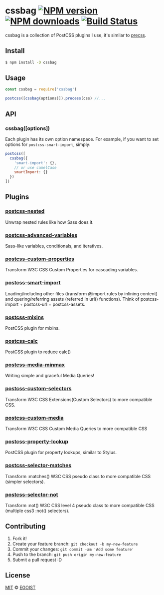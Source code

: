 # cssbag [![NPM version](https://img.shields.io/npm/v/cssbag.svg?style=flat-square)](https://npmjs.com/package/cssbag) [![NPM downloads](https://img.shields.io/npm/dm/cssbag.svg?style=flat-square)](https://npmjs.com/package/cssbag) [![Build Status](https://img.shields.io/circleci/project/egoist/cssbag/master.svg?style=flat-square)](https://circleci.com/gh/egoist/cssbag)

cssbag is a collection of PostCSS plugins I use, it's similar to [precss](https://github.com/jonathantneal/precss).

## Install

```bash
$ npm install -D cssbag
```

## Usage

```js
const cssbag = require('cssbag')

postcss([cssbag(options)]).process(css) //...
```

## API

### cssbag([options])

Each plugin has its own option namespace. For example, if you want to set options for `postcss-smart-import`, simply:

```js
postcss([
  cssbag({
    'smart-import': {},
    // or use camelCase
    smartImport: {}
  })
])
```

## Plugins

### [postcss-nested](https://github.com/postcss/postcss-nested)

Unwrap nested rules like how Sass does it.

### [postcss-advanced-variables](https://github.com/jonathantneal/postcss-advanced-variables)

Sass-like variables, conditionals, and iteratives.

### [postcss-custom-properties](https://github.com/postcss/postcss-custom-properties)

Transform W3C CSS Custom Properties for cascading variables.

### [postcss-smart-import](https://github.com/sebastian-software/postcss-smart-import)

Loading/including other files (transform @import rules by inlining content) and quering/referring assets (referred in url() functions). Think of postcss-import + postcss-url + postcss-assets.

### [postcss-mixins](https://github.com/postcss/postcss-mixins)

PostCSS plugin for mixins.

### [postcss-calc](https://github.com/postcss/postcss-calc)

PostCSS plugin to reduce calc()

### [postcss-media-minmax](https://github.com/postcss/postcss-media-minmax)

Writing simple and graceful Media Queries!

### [postcss-custom-selectors](https://github.com/postcss/postcss-custom-selectors)

Transform W3C CSS Extensions(Custom Selectors) to more compatible CSS.

### [postcss-custom-media](https://github.com/postcss/postcss-custom-media)

Transform W3C CSS Custom Media Queries to more compatible CSS

### [postcss-property-lookup](https://github.com/simonsmith/postcss-property-lookup)

PostCSS plugin for property lookups, similar to Stylus.

### [postcss-selector-matches](https://github.com/postcss/postcss-selector-matches)

Transform :matches() W3C CSS pseudo class to more compatible CSS (simpler selectors).

### [postcss-selector-not](https://github.com/postcss/postcss-selector-not)

Transform :not() W3C CSS level 4 pseudo class to more compatible CSS (multiple css3 :not() selectors).

## Contributing

1. Fork it!
2. Create your feature branch: `git checkout -b my-new-feature`
3. Commit your changes: `git commit -am 'Add some feature'`
4. Push to the branch: `git push origin my-new-feature`
5. Submit a pull request :D

## License

[MIT](https://egoist.mit-license.org/) © [EGOIST](https://github.com/egoist)

